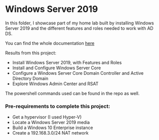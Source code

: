 # Windows Server 2019

In this folder, I showcase part of my home lab built by installing Windows Server 2019 and the different features and roles needed to work with AD DS.

You can find the whole documentation [here](https://github.com/Manuel-mane/System_Administration/blob/main/Windows%20Server%202019/1.Installing_Windows_Server_2019.docx)

Results from this project:
* Install Windows Server 2019, with Features and Roles
* Install and Configure Windows Server Core
* Configure a Windows Server Core Domain Controller and Active Directory Domain
* Explore Windows Admin Center and RSAT

The powershell commands used can be found in the repo as well.

### Pre-requirements to complete this project:
- Get a hypervisor (I used Hyper-V)
- Locate a Windows Server  2019 media
- Build a Windows 10 Enterprise instance
- Create a 192.168.3.0/24 NAT network
